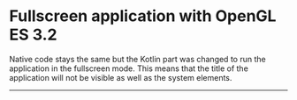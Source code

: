 # Fullscreen application with OpenGL ES 3.2

Native code stays the same but the Kotlin part was changed to run the application in the fullscreen mode. This means that the title of the application will not be visible as well as the system elements.

---
